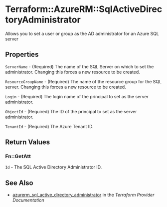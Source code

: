 # Terraform::AzureRM::SqlActiveDirectoryAdministrator

Allows you to set a user or group as the AD administrator for an Azure SQL server

## Properties

`ServerName` - (Required) The name of the SQL Server on which to set the administrator. Changing this forces a new resource to be created.

`ResourceGroupName` - (Required) The name of the resource group for the SQL server. Changing this forces a new resource to be created.

`Login` - (Required) The login name of the principal to set as the server administrator.

`ObjectId` - (Required) The ID of the principal to set as the server administrator.

`TenantId` - (Required) The Azure Tenant ID.


## Return Values

### Fn::GetAtt

`Id` - The SQL Active Directory Administrator ID.

## See Also

* [azurerm_sql_active_directory_administrator](https://www.terraform.io/docs/providers/azurerm/r/sql_active_directory_administrator.html) in the _Terraform Provider Documentation_